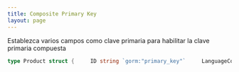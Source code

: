 ```yaml
---
title: Composite Primary Key
layout: page
---
```


Establezca varios campos como clave primaria para habilitar la clave primaria compuesta

```go
type Product struct {     ID string `gorm:"primary_key"`     LanguageCode string `gorm:"primary_key"`   Code string   Name string }
```
